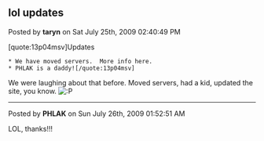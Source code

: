 ## lol updates
Posted by **taryn** on Sat July 25th, 2009 02:40:49 PM

[quote:13p04msv]Updates

    * We have moved servers.  More info here.
    * PHLAK is a daddy![/quote:13p04msv]

We were laughing about that before. Moved servers, had a kid, updated the site, you know. <!-- s:P --><img src="{SMILIES_PATH}/icon_razz.gif" alt=":P" title="Razz" /><!-- s:P -->

--------------------------------------------------------------------------------

Posted by **PHLAK** on Sun July 26th, 2009 01:52:51 AM

LOL, thanks!!!

